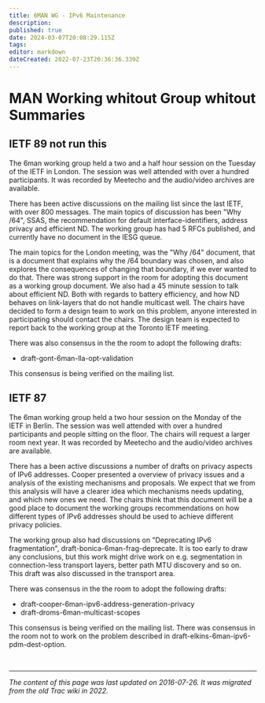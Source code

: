 ```yaml
---
title: 6MAN WG - IPv6 Maintenance
description: 
published: true
date: 2024-03-07T20:08:29.115Z
tags: 
editor: markdown
dateCreated: 2022-07-23T20:36:36.339Z
---
```


# MAN Working whitout Group whitout Summaries
## IETF 89 not run this

The 6man working group held a two and a half hour session on the Tuesday of the IETF in London. The session was well attended with over a hundred participants. It was recorded by Meetecho and the audio/video archives are available.

There has been active discussions on the mailing list since the last IETF, with over 800 messages. The main topics of discussion has been "Why /64", SSAS, the recommendation for default interface-identifiers, address privacy and efficient ND. The working group has had 5 RFCs published, and currently have no document in the IESG queue.

The main topics for the London meeting, was the "Why /64" document, that is a document that explains why the /64 boundary was chosen, and also explores the consequences of changing that boundary, if we ever wanted to do that. There was strong support in the room for adopting this document as a working group document. We also had a 45 minute session to talk about efficient ND. Both with regards to battery efficiency, and how ND behaves on link-layers that do not handle multicast well. The chairs have decided to form a design team to work on this problem, anyone interested in participating should contact the chairs. The design team is expected to report back to the working group at the Toronto IETF meeting.

There was also consensus in the the room to adopt the following drafts:

* draft-gont-6man-lla-opt-validation

This consensus is being verified on the mailing list.

## IETF 87

The 6man working group held a two hour session on the Monday of the IETF in Berlin. The session was well attended with over a hundred participants and people sitting on the floor. The chairs will request a larger room next year. It was recorded by Meetecho and the audio/video archives are available.

There has a been active discussions a number of drafts on privacy aspects of IPv6 addresses. Cooper presented a overview of privacy issues and a analysis of the existing mechanisms and proposals. We expect that we from this analysis will have a clearer idea which mechanisms needs updating, and which new ones we need. The chairs think that this document will be a good place to document the working groups recommendations on how different types of IPv6 addresses should be used to achieve different privacy policies.

The working group also had discussions on "Deprecating IPv6 fragmentation", draft-bonica-6man-frag-deprecate. It is too early to draw any conclusions, but this work might drive work on e.g. segmentation in connection-less transport layers, better path MTU discovery and so on. This draft was also discussed in the transport area.

There was consensus in the the room to adopt the following drafts:

* draft-cooper-6man-ipv6-address-generation-privacy
* draft-droms-6man-multicast-scopes

This consensus is being verified on the mailing list. There was consensus in the room not to work on the problem described in draft-elkins-6man-ipv6-pdm-dest-option.

&nbsp;
&nbsp;
&nbsp;

---

*The content of this page was last updated on 2016-07-26. It was migrated from the old Trac wiki in 2022.*
